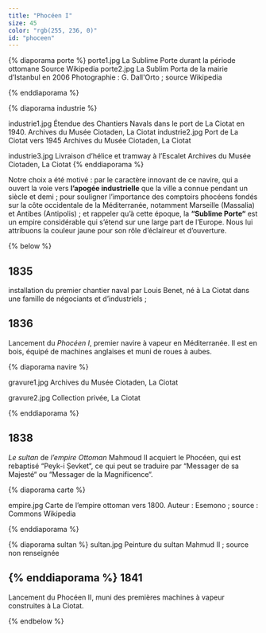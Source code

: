 ```yaml
---
title: "Phocéen I"
size: 45
color: "rgb(255, 236, 0)"
id: "phoceen"
---
```

{% diaporama porte %}
porte1.jpg
La Sublime Porte durant la période ottomane
Source Wikipedia
porte2.jpg
La Sublim Porta de la mairie d’Istanbul en 2006
Photographie : G. Dall'Orto ; source Wikipedia

{% enddiaporama %}

{% diaporama industrie %}

industrie1.jpg
Étendue des Chantiers Navals dans le port de La Ciotat en 1940.
Archives du Musée Ciotaden, La Ciotat
industrie2.jpg
Port de La Ciotat vers 1945
Archives du Musée Ciotaden, La Ciotat

industrie3.jpg
Livraison d’hélice et tramway à l’Escalet
Archives du Musée Ciotaden, La Ciotat
{% enddiaporama %}


Notre choix a été motivé :
par le caractère innovant de ce navire, qui a ouvert la voie vers **l’apogée industrielle** que la ville a connue pendant un siècle et demi ;
pour souligner l’importance des comptoirs phocéens fondés sur la côte occidentale de la Méditerranée, notamment Marseille (Massalia) et Antibes (Antipolis) ;
et rappeler qu’à cette époque, la **“Sublime Porte“** est un empire considérable qui s’étend sur une large part de l’Europe.
Nous lui attribuons la couleur jaune pour son rôle d’éclaireur et d’ouverture.

{% below %}

1835
----

installation du premier chantier naval par Louis Benet, né à La Ciotat dans une famille de négociants et d’industriels ;

1836
----

Lancement du _Phocéen I_, premier navire à vapeur en Méditerranée. Il est en bois, équipé de machines anglaises et muni de roues à aubes.

{% diaporama navire %}

gravure1.jpg
Archives du Musée Ciotaden, La Ciotat

gravure2.jpg
Collection privée, La Ciotat

{% enddiaporama %}

1838
--------------

_Le sultan_ de _l’empire Ottoman_ Mahmoud II acquiert le Phocéen, qui est rebaptisé “Peyk-i Șevket“, ce qui peut se traduire par “Messager de sa Majesté“ ou “Messager de la Magnificence“.

{% diaporama carte %}

empire.jpg
Carte de l’empire ottoman vers 1800.
Auteur : Esemono ; source : Commons Wikipedia

{% enddiaporama %}

{% diaporama sultan %}
sultan.jpg
Peinture du sultan Mahmud II ; source non renseignée

{% enddiaporama %}
1841
--------------

Lancement du Phocéen II, muni des premières machines à vapeur construites à La Ciotat.

{% endbelow %}
